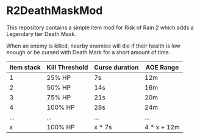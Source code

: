 # R2DeathMaskMod

This repository contains a simple item mod for Risk of Rain 2 which adds a Legendary tier Death Mask.

When an enemy is killed, nearby enemies will die if their health is low enough or be cursed with Death Mark for a short amount of time.

| Item stack | Kill Threshold | Curse duration | AOE Range |
|------------|----------------|----------------|-----------|
| 1 | 25% HP | 7s | 12m |
| 2 | 50% HP | 14s | 16m |
| 3 | 75% HP | 21s | 20m |
| 4 | 100% HP | 28s | 24m |
| ... | ... | ... | ... |
| x | 100% HP | x * 7s | 4 * x + 12m |
